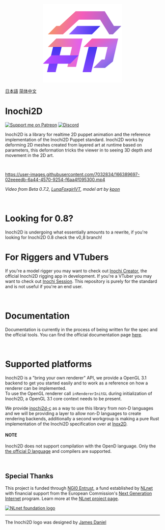 <p align="center">
  <img width="256" height="256" src="https://raw.githubusercontent.com/Inochi2D/branding/main/logo/logo_transparent_256.png">
</p>

[日本語](https://github.com/Inochi2D/inochi2d/blob/main/README.ja.md)
[简体中文](https://github.com/Inochi2D/inochi2d/blob/main/README.zh.md)

# Inochi2D
[![Support me on Patreon](https://img.shields.io/endpoint.svg?url=https%3A%2F%2Fshieldsio-patreon.vercel.app%2Fapi%3Fusername%3Dclipsey%26type%3Dpatrons&style=for-the-badge)](https://patreon.com/clipsey)
[![Discord](https://img.shields.io/discord/855173611409506334?label=Community&logo=discord&logoColor=FFFFFF&style=for-the-badge)](https://discord.com/invite/abnxwN6r9v)

Inochi2D is a library for realtime 2D puppet animation and the reference implementation of the Inochi2D Puppet standard. Inochi2D works by deforming 2D meshes created from layered art at runtime based on parameters, this deformation tricks the viewer in to seeing 3D depth and movement in the 2D art.

&nbsp;


https://user-images.githubusercontent.com/7032834/166389697-02eeeedb-6a44-4570-9254-f6aa4f095300.mp4

*Video from Beta 0.7.2, [LunaFoxgirlVT](https://twitter.com/LunaFoxgirlVT), model art by [kpon](https://twitter.com/kawaiipony2)*

&nbsp;

# Looking for 0.8?
Inochi2D is undergoing what essentially amounts to a rewrite, if you're looking for Inochi2D 0.8 check the v0_8 branch!

# For Riggers and VTubers
If you're a model rigger you may want to check out [Inochi Creator](https://github.com/Inochi2D/inochi-creator), the official Inochi2D rigging app in development.
If you're a VTuber you may want to check out [Inochi Session](https://github.com/Inochi2D/inochi-session).
This repository is purely for the standard and is not useful if you're an end user.

&nbsp;

# Documentation
Documentation is currently in the process of being written for the spec and the official tools. You can find the official documentation page [here](https://docs.inochi2d.com).

&nbsp;

# Supported platforms
Inochi2D is a "bring your own renderer" API, we provide a OpenGL 3.1 backend to get you started easily and to work as a reference on how a renderer can be implemented.  
To use the OpenGL renderer call `inRendererInitGL` during initialization of Inochi2D, a OpenGL 3.1 core context needs to be present.

We provide [inochi2d-c](https://github.com/Inochi2D/inochi2d-c) as a way to use this library from non-D languages and we will be providing a layer to allow non-D languages to create rendering backends, additionally a second workgroup is making a pure Rust implementation of the Inochi2D specification over at [Inox2D](https://github.com/Inochi2D/inox2d).

#### NOTE
Inochi2D does not support compilation with the OpenD language. Only the [the official D language](https://dlang.org) and compilers are supported.

&nbsp;


## Special Thanks

This project is funded through [NGI0 Entrust](https://nlnet.nl/entrust), a fund established by [NLnet](https://nlnet.nl) with financial support from the European Commission's [Next Generation Internet](https://ngi.eu) program. Learn more at the [NLnet project page](https://nlnet.nl/project/Inochi2D).

[<img src="https://nlnet.nl/logo/banner.svg" alt="NLnet foundation logo" width="20%" />](https://nlnet.nl)  

---

The Inochi2D logo was designed by [James Daniel](https://twitter.com/rakujira)
